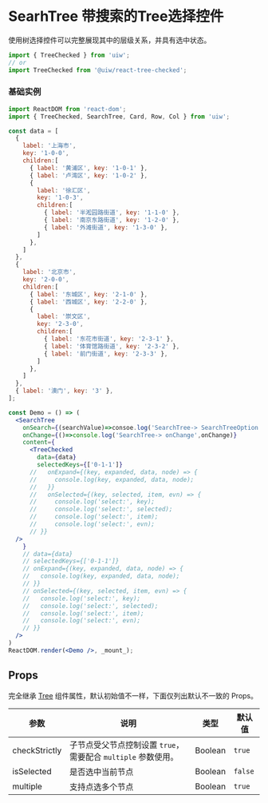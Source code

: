SearhTree 带搜索的Tree选择控件
===

使用树选择控件可以完整展现其中的层级关系，并具有选中状态。

```jsx
import { TreeChecked } from 'uiw';
// or
import TreeChecked from '@uiw/react-tree-checked';
```

### 基础实例

<!--rehype:bgWhite=true&codeSandbox=true&codePen=true-->
```jsx
import ReactDOM from 'react-dom';
import { TreeChecked, SearchTree, Card, Row, Col } from 'uiw';

const data = [
  {
    label: '上海市',
    key: '1-0-0',
    children:[
      { label: '黄浦区', key: '1-0-1' },
      { label: '卢湾区', key: '1-0-2' },
      {
        label: '徐汇区',
        key: '1-0-3',
        children:[
          { label: '半淞园路街道', key: '1-1-0' },
          { label: '南京东路街道', key: '1-2-0' },
          { label: '外滩街道', key: '1-3-0' },
        ]
      },
    ]
  },
  {
    label: '北京市',
    key: '2-0-0',
    children:[
      { label: '东城区', key: '2-1-0' },
      { label: '西城区', key: '2-2-0' },
      {
        label: '崇文区',
        key: '2-3-0',
        children:[
          { label: '东花市街道', key: '2-3-1' },
          { label: '体育馆路街道', key: '2-3-2' },
          { label: '前门街道', key: '2-3-3' },
        ]
      },
    ]
  },
  { label: '澳门', key: '3' },
];

const Demo = () => (
  <SearchTree
    onSearch={(searchValue)=>consoe.log('SearchTree-> SearchTreeOption',SearchTreeOption)}
    onChange={()=>console.log('SearchTree-> onChange',onChange)}
    content={
      <TreeChecked
        data={data}
        selectedKeys={['0-1-1']}
      //   onExpand={(key, expanded, data, node) => {
      //     console.log(key, expanded, data, node);
      //   }}
      //   onSelected={(key, selected, item, evn) => {
      //     console.log('select:', key);
      //     console.log('select:', selected);
      //     console.log('select:', item);
      //     console.log('select:', evn);
      // }}
  />
    }
    // data={data}
    // selectedKeys={['0-1-1']}
    // onExpand={(key, expanded, data, node) => {
    //   console.log(key, expanded, data, node);
    // }}
    // onSelected={(key, selected, item, evn) => {
    //   console.log('select:', key);
    //   console.log('select:', selected);
    //   console.log('select:', item);
    //   console.log('select:', evn);
    // }}
  />
)
ReactDOM.render(<Demo />, _mount_);
```

## Props

完全继承 [Tree](#/components/Tree) 组件属性，默认初始值不一样，下面仅列出默认不一致的 Props。

| 参数 | 说明 | 类型 | 默认值 |
|--------- |-------- |--------- |-------- |
| checkStrictly | 子节点受父节点控制设置 `true`，需要配合 `multiple` 参数使用。 | Boolean | `true` |
| isSelected | 是否选中当前节点 | Boolean | `false` |
| multiple | 支持点选多个节点 | Boolean | `true` |
